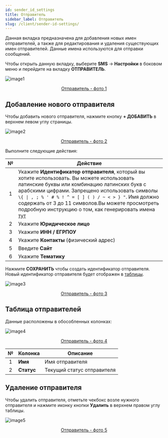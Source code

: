 ```yaml
---
id: sender_id_settings
title: Отправитель
sidebar_label: Отправитель
slug: /client/sender-id-settings/
---
```


Данная вкладка предназначена для добавления новых имен отправителей, а также для редактирования и удаления существующих имен отправителей. Данные имена используются для отправки сообщений.

Чтобы открыть данную вкладку, выберите **SMS** → **Настройки** в боковом меню и перейдите на вкладку **ОТПРАВИТЕЛЬ**.

![image1](/img/ru/client_settings_sender_id/image1.png "Отправитель") <center><u>Отправитель - фото 1</u></center>

## Добавление нового отправителя

Чтобы добавить нового отправителя, нажмите кнопку **+ ДОБАВИТЬ** в верхнем левом углу страницы.

![image2](/img/ru/client_settings_sender_id/image2.png "Отправитель") <center><u>Отправитель - фото 2</u></center>

Выполните следующие действия:

|  №  | Действие |
| :-: | -------- |
| 1 | Укажите **Идентификатор отправителя**, который вы хотите использовать. Вы можете использовать латинские буквы или комбинацию латинских букв с арабскими цифрами. Запрещено использовать символы `\{ \| , ; % ' # % ! ^ = [ ] ( ) / ~ < > } "`. Имя должно содержать от 3 до 11 символов.Вы можете просмотреть подробную инструкцию о том, как генерировать имена [тут](../../general/create_sender_id.md) |
| 2 | Укажите **Юридическое лицо** |
| 3 | Укажите **ИНН / ЕГРПОУ** |
| 4 | Укажите **Контакты** (физический адрес) |
| 5 | Введите **Сайт** |
| 6 | Укажите **Тематику** |

Нажмите **СОХРАНИТЬ** чтобы создать идентификатор отправителя. Новый идентификатор отправителя будет отображен в [таблицы](#таблица-отправителей).

![image3](/img/ru/client_settings_sender_id/image3.png "Отправитель") <center><u>Отправитель - фото 3</u></center>

## Таблица отправителей

Данные расположены в обособленных колонках:

![image4](/img/ru/client_settings_sender_id/image4.png "Отправитель") <center><u>Отправитель - фото 4</u></center>

|  №  | Колонка | Описание |
| :-: | ------- | -------- |
| 1 | **Имя** | Имя отправителя |
| 2 | **Статус** | Текущий статус отправителя |

## Удаление отправителя

Чтобы удалить отправителя, отметьте чекбокс возле нужного отправителя и нажмите иконку кнопки **Удалить** в верхнем правом углу таблицы.

![image5](/img/ru/client_settings_sender_id/image5.png "Отправитель") <center><u>Отправитель - фото 5</u></center>
